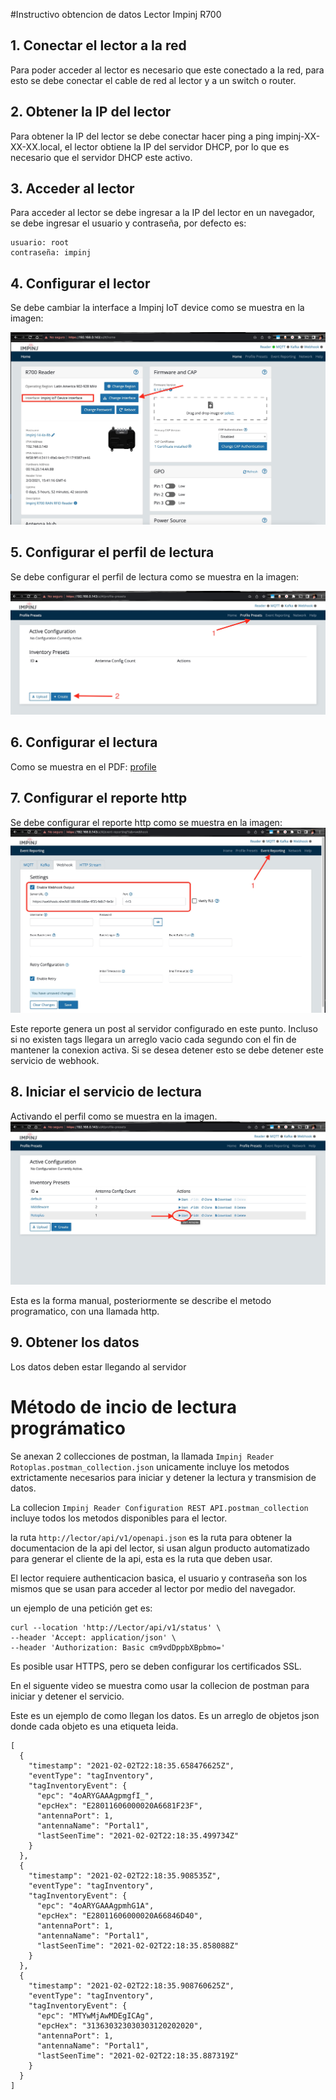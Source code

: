 #Instructivo obtencion de datos Lector Impinj R700

## 1. Conectar el lector a la red

Para poder acceder al lector es necesario que este conectado a la red, para esto se debe conectar el cable de red al lector y a un switch o router.

## 2. Obtener la IP del lector

Para obtener la IP del lector se debe conectar hacer ping a ping impinj-XX-XX-XX.local, el lector obtiene la IP del servidor DHCP, por lo que es necesario que el servidor DHCP este activo.

## 3. Acceder al lector

Para acceder al lector se debe ingresar a la IP del lector en un navegador, se debe ingresar el usuario y contraseña, por defecto es:

```
usuario: root
contraseña: impinj
```

## 4. Configurar el lector

Se debe cambiar la interface a Impinj IoT device como se muestra en la imagen:

![alt iot](interface.jpg)

## 5. Configurar el perfil de lectura

Se debe configurar el perfil de lectura como se muestra en la imagen:

![alt profile](profile.jpg)

## 6. Configurar el lectura

Como se muestra en el PDF: [profile](profile.pdf)   

## 7. Configurar el reporte http

Se debe configurar el reporte http como se muestra en la imagen: ![alt webhook](webhook.jpg)

Este reporte genera un post al servidor configurado en este punto. 
Incluso si no existen tags llegara un arreglo vacio cada segundo con el fin de mantener la conexion activa.
Si se desea detener esto se debe detener este servicio de webhook.


## 8. Iniciar el servicio de lectura
Activando el perfil como se muestra en la imagen. ![alt start](start.jpg)

Esta es la forma manual, posteriormente se describe el metodo programatico, con una llamada http.


## 9. Obtener los datos

Los datos deben estar llegando al servidor


# Método de incio de lectura prográmatico

Se anexan 2 collecciones de postman, la llamada ```Impinj Reader Rotoplas.postman_collection.json``` unicamente incluye los metodos extrictamente necesarios para iniciar y detener la lectura y transmision de datos.

La collecion  ```Impinj Reader Configuration REST API.postman_collection``` incluye todos los metodos disponibles para el lector.

la ruta ```http://lector/api/v1/openapi.json``` es la ruta para obtener la documentacion de la api del lector, si usan algun producto automatizado para generar el cliente de la api, esta es la ruta que deben usar.

El lector requiere authenticacion basica, el usuario y contraseña son los mismos que se usan para acceder al lector por medio del navegador.

un ejemplo de una petición get es: 
````
curl --location 'http://Lector/api/v1/status' \
--header 'Accept: application/json' \
--header 'Authorization: Basic cm9vdDppbXBpbmo='
````

Es posible usar HTTPS, pero se deben configurar los certificados SSL.

En el siguente video se muestra como usar la collecion de postman para iniciar y detener el servicio.

Este es un ejemplo de como llegan los datos. Es un arreglo de objetos json donde cada objeto es una etiqueta leida. 

````
[
  {
    "timestamp": "2021-02-02T22:18:35.658476625Z",
    "eventType": "tagInventory",
    "tagInventoryEvent": {
      "epc": "4oARYGAAAgpmgfI_",
      "epcHex": "E28011606000020A6681F23F",
      "antennaPort": 1,
      "antennaName": "Portal1",
      "lastSeenTime": "2021-02-02T22:18:35.499734Z"
    }
  },
  {
    "timestamp": "2021-02-02T22:18:35.908535Z",
    "eventType": "tagInventory",
    "tagInventoryEvent": {
      "epc": "4oARYGAAAgpmhG1A",
      "epcHex": "E28011606000020A66846D40",
      "antennaPort": 1,
      "antennaName": "Portal1",
      "lastSeenTime": "2021-02-02T22:18:35.858088Z"
    }
  },
  {
    "timestamp": "2021-02-02T22:18:35.908760625Z",
    "eventType": "tagInventory",
    "tagInventoryEvent": {
      "epc": "MTYwMjAwMDEgICAg",
      "epcHex": "313630323030303120202020",
      "antennaPort": 1,
      "antennaName": "Portal1",
      "lastSeenTime": "2021-02-02T22:18:35.887319Z"
    }
  }
]
````

